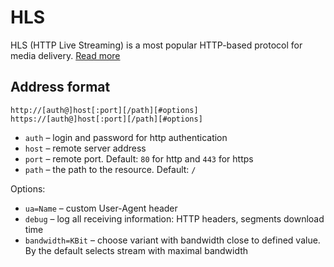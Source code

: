 # HLS

HLS (HTTP Live Streaming) is a most popular HTTP-based protocol for media delivery. [Read more](/en/book/#/delivery/hls)

## Address format

```
http://[auth@]host[:port][/path][#options]
https://[auth@]host[:port][/path][#options]
```

- `auth` – login and password for http authentication
- `host` – remote server address
- `port` – remote port. Default: `80` for http and `443` for https
- `path` – the path to the resource. Default: `/`

Options:

- `ua=Name` – custom User-Agent header
- `debug` – log all receiving information: HTTP headers, segments download time
- `bandwidth=KBit` – choose variant with bandwidth close to defined value. By the default selects stream with maximal bandwidth
